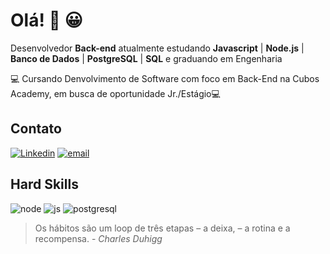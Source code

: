 # Olá! :wave: :grinning:

Desenvolvedor **Back-end** atualmente estudando **Javascript** | **Node.js** | **Banco de Dados** | **PostgreSQL** | **SQL** e graduando em Engenharia

:computer: Cursando Denvolvimento de Software com foco em Back-End na Cubos Academy, em busca de oportunidade Jr./Estágio:computer:

## Contato 

[![Linkedin](https://img.shields.io/badge/LinkedIn-0077B5?style=for-the-badge&logo=linkedin&logoColor=white)](https://www.linkedin.com/in/yurifrancoc/) [![email](https://img.shields.io/badge/Gmail-D14836?style=for-the-badge&logo=gmail&logoColor=white)](mailto:yurifrancoh@gmail.com)

## Hard Skills

![node](https://img.shields.io/badge/Node.js-339933?style=for-the-badge&logo=nodedotjs&logoColor=white) 	![js](https://img.shields.io/badge/JavaScript-323330?style=for-the-badge&logo=javascript&logoColor=F7DF1E)  	![postgresql](https://img.shields.io/badge/PostgreSQL-316192?style=for-the-badge&logo=postgresql&logoColor=white)


> Os hábitos são um loop de três etapas – a deixa, – a rotina e a recompensa. - *Charles Duhigg*
